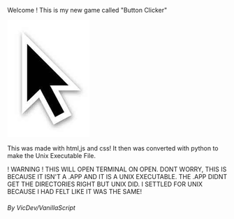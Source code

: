 Welcome ! This is my new game called "Button Clicker"

![Click](img1.png)

This was made with html,js and css! It then was converted with python to make the Unix Executable File. 

! WARNING ! THIS WILL OPEN TERMINAL ON OPEN. DONT WORRY, THIS IS BECAUSE IT ISN'T A .APP AND IT IS A UNIX EXECUTABLE. THE .APP DIDNT GET THE DIRECTORIES RIGHT BUT UNIX DID. I SETTLED FOR UNIX BECAUSE I HAD FELT LIKE IT WAS THE SAME!

<h6>By VicDev/VanillaScript<h6>

